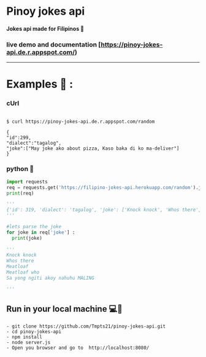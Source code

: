 # Pinoy jokes api 
#### Jokes api made for Filipinos 🤣


### live demo and documentation [https://pinoy-jokes-api.de.r.appspot.com/)


<hr>

# Examples 🤯 : 
### cUrl
```

$ curl https://pinoy-jokes-api.de.r.appspot.com/random

{
"id":299,
"dialect":"tagalog",
"joke":["May joke ako about pizza, Kaso baka di ko ma-deliver"]
}
```

###  python 🐍

```python
import requests 
req = requests.get('https://filipino-jokes-api.herokuapp.com/random').json()
print(req) 

'''
{'id': 319, 'dialect': 'tagalog', 'joke': ['Knock knock', 'Whos there', 'Meatloaf', 'Meatloaf who', 'Sa yong ngiti akoy nahuhu MALING']}
'''

#lets parse the joke 
for joke in req['joke'] : 
  print(joke)
  
'''
Knock knock
Whos there
Meatloaf
Meatloaf who
Sa yong ngiti akoy nahuhu MALING

'''

```

## Run in your local machine 💻🤙

```
- git clone https://github.com/Tmpts21/pinoy-jokes-api.git
- cd pinoy-jokes-api
- npm install 
- node server.js
- Open you browser and go to  http://localhost:8080/
```
